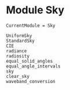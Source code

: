 
# Module Sky

```@meta
CurrentModule = Sky
```

```@docs
UniformSky
StandardSky
CIE
radiance
radiosity
equal_solid_angles
equal_angle_intervals
sky
clear_sky 
waveband_conversion
```